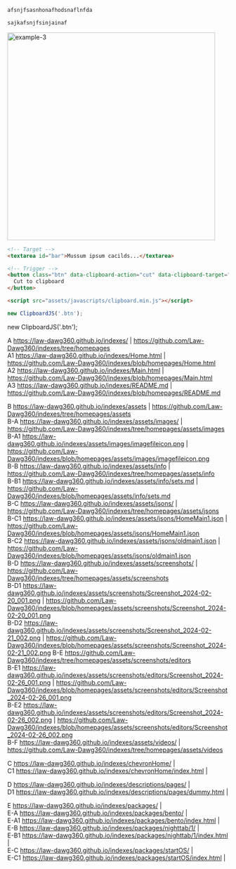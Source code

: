 ```html
afsnjfsasnhonafhodsnaflnfda
```

```js
sajkafsnjfsinjainaf
```

<a href="https://clipboardjs.com/#example-action"><img width="473" alt="example-3" src="https://cloud.githubusercontent.com/assets/398893/10000358/7df57b9c-6050-11e5-9cd1-fbc51d2fd0a7.png"></a>

```html
<!-- Target -->
<textarea id="bar">Mussum ipsum cacilds...</textarea>

<!-- Trigger -->
<button class="btn" data-clipboard-action="cut" data-clipboard-target="#bar">
  Cut to clipboard
</button>
```


```html
<script src="assets/javascripts/clipboard.min.js"></script>
```

```js
new ClipboardJS('.btn');
```

<script src="assets/javascripts/clipboard.min.js"></script>
new ClipboardJS('.btn');









A    https://law-dawg360.github.io/indexes/    |    https://github.com/Law-Dawg360/indexes/tree/homepages    
A1    https://law-dawg360.github.io/indexes/Home.html    |    https://github.com/Law-Dawg360/indexes/blob/homepages/Home.html    
A2    https://law-dawg360.github.io/indexes/Main.html    |    https://github.com/Law-Dawg360/indexes/blob/homepages/Main.html    
A3    https://law-dawg360.github.io/indexes/README.md    |    https://github.com/Law-Dawg360/indexes/blob/homepages/README.md    

B    https://law-dawg360.github.io/indexes/assets    |    https://github.com/Law-Dawg360/indexes/tree/homepages/assets    
B-A    https://law-dawg360.github.io/indexes/assets/images/    |    https://github.com/Law-Dawg360/indexes/tree/homepages/assets/images    
B-A1    https://law-dawg360.github.io/indexes/assets/images/imagefileicon.png    |    https://github.com/Law-Dawg360/indexes/blob/homepages/assets/images/imagefileicon.png    
B-B    https://law-dawg360.github.io/indexes/assets/info    |    https://github.com/Law-Dawg360/indexes/tree/homepages/assets/info    
B-B1    https://law-dawg360.github.io/indexes/assets/info/sets.md    |    https://github.com/Law-Dawg360/indexes/blob/homepages/assets/info/sets.md    
B-C    https://law-dawg360.github.io/indexes/assets/jsons/    |    https://github.com/Law-Dawg360/indexes/tree/homepages/assets/jsons    
B-C1    https://law-dawg360.github.io/indexes/assets/jsons/HomeMain1.json    |    https://github.com/Law-Dawg360/indexes/blob/homepages/assets/jsons/HomeMain1.json    
B-C2    https://law-dawg360.github.io/indexes/assets/jsons/oldmain1.json    |    https://github.com/Law-Dawg360/indexes/blob/homepages/assets/jsons/oldmain1.json    
B-D    https://law-dawg360.github.io/indexes/assets/screenshots/    |    https://github.com/Law-Dawg360/indexes/tree/homepages/assets/screenshots    
B-D1    https://law-dawg360.github.io/indexes/assets/screenshots/Screenshot_2024-02-20_001.png    |    https://github.com/Law-Dawg360/indexes/blob/homepages/assets/screenshots/Screenshot_2024-02-20_001.png    
B-D2    https://law-dawg360.github.io/indexes/assets/screenshots/Screenshot_2024-02-21_002.png    |    https://github.com/Law-Dawg360/indexes/blob/homepages/assets/screenshots/Screenshot_2024-02-21_002.png
B-E    https://github.com/Law-Dawg360/indexes/tree/homepages/assets/screenshots/editors    
B-E1    https://law-dawg360.github.io/indexes/assets/screenshots/editors/Screenshot_2024-02-26_001.png    |    https://github.com/Law-Dawg360/indexes/blob/homepages/assets/screenshots/editors/Screenshot_2024-02-26_001.png    
B-E2    https://law-dawg360.github.io/indexes/assets/screenshots/editors/Screenshot_2024-02-26_002.png    |    https://github.com/Law-Dawg360/indexes/blob/homepages/assets/screenshots/editors/Screenshot_2024-02-26_002.png    
B-F    https://law-dawg360.github.io/indexes/assets/videos/    |    https://github.com/Law-Dawg360/indexes/tree/homepages/assets/videos    

C    https://law-dawg360.github.io/indexes/chevronHome/    |    
C1    https://law-dawg360.github.io/indexes/chevronHome/index.html    |    

D    https://law-dawg360.github.io/indexes/descriptions/pages/    |    
D1    https://law-dawg360.github.io/indexes/descriptions/pages/dummy.html |    

E    https://law-dawg360.github.io/indexes/packages/    |    
E-A    https://law-dawg360.github.io/indexes/packages/bento/    |    
E-A1    https://law-dawg360.github.io/indexes/packages/bento/index.html    |    
E-B    https://law-dawg360.github.io/indexes/packages/nighttab/1/    |    
E-B1    https://law-dawg360.github.io/indexes/packages/nighttab/1/index.html    |    
E-C    https://law-dawg360.github.io/indexes/packages/startOS/    |    
E-C1    https://law-dawg360.github.io/indexes/packages/startOS/index.html    |    
